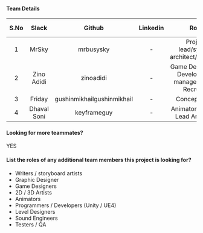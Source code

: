 #### Team Details
| S.No | Slack |   Github  | Linkedin |            Role            | Team Lead |                         Account Number                         |
|:----:|:-----:|:---------:|:--------:|:--------------------------:|-----------|:--------------------------------------------------------------:|
|  1  | MrSky | mrbusysky | - | Project lead/system architect/designer | Yes |fe06754d2dbf23509e975809e9023b620509c1e6618472f16c9659f59e940337|
|  2  | Zino Adidi | zinoadidi | - | Game Developer / Development manager / Lead Recruiter | No |e6877a1a3f9bfbe313c7d2022675c6cf409fcf4eb425793acec4f2d69cb86fcb|
|  3  | Friday | gushinmikhailgushinmikhail | - | Concept artist | No |4ecdfc1d090b7fb33a3a68434ee3dd83a0c18bbe20b8603d8342d66481a8b9a9|
|  4  | Dhaval Soni | keyframeguy | - | Animator/Rigger / Lead Animator | No |09bfea546da126f40a7fb2c6229981894098c4e622768d530432585532e3f359|

#### Looking for more teammates?
YES

#### List the roles of any additional team members this project is looking for?
- Writers / storyboard artists
- Graphic Designer
- Game Designers
- 2D / 3D Artists
- Animators
- Programmers / Developers (Unity / UE4)
- Level Designers
- Sound Engineers
- Testers / QA
